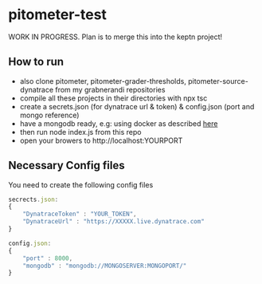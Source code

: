 # pitometer-test
WORK IN PROGRESS. Plan is to merge this into the keptn project!

## How to run
* also clone pitometer, pitometer-grader-thresholds, pitometer-source-dynatrace from my grabnerandi repositories
* compile all these projects in their directories with npx tsc
* create a secrets.json (for dynatrace url & token) & config.json (port and mongo reference)
* have a mongodb ready, e.g: using docker as described [here](https://www.thachmai.info/2015/04/30/running-mongodb-container/)
* then run node index.js from this repo
* open your browers to http://localhost:YOURPORT

## Necessary Config files
You need to create the following config files
```javascript
secrects.json:
{
    "DynatraceToken" : "YOUR_TOKEN",
    "DynatraceUrl" : "https://XXXXX.live.dynatrace.com"
}

config.json:
{
    "port" : 8000,
    "mongodb" : "mongodb://MONGOSERVER:MONGOPORT/"    
}
```